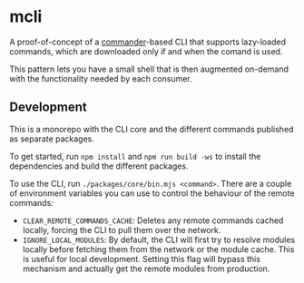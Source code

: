 # mcli

A proof-of-concept of a [commander](https://www.npmjs.com/package/commander)-based CLI that supports lazy-loaded commands, which are downloaded only if and when the comand is used.

This pattern lets you have a small shell that is then augmented on-demand with the functionality needed by each consumer.

## Development

This is a monorepo with the CLI core and the different commands published as separate packages.

To get started, run `npm install` and `npm run build -ws` to install the dependencies and build the different packages.

To use the CLI, run `./packages/core/bin.mjs <command>`. There are a couple of environment variables you can use to control the behaviour of the remote commands:

- `CLEAR_REMOTE_COMMANDS_CACHE`: Deletes any remote commands cached locally, forcing the CLI to pull them over the network.
- `IGNORE_LOCAL_MODULES`: By default, the CLI will first try to resolve modules locally before fetching them from the network or the module cache. This is useful for local development. Setting this flag will bypass this mechanism and actually get the remote modules from production.
